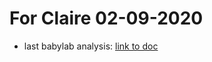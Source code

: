 # For Claire 02-09-2020

* last babylab analysis: [link to doc](docs/data_exploration_2020-09-02.html)

